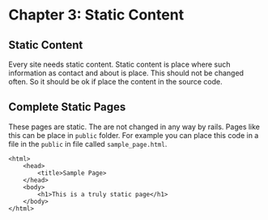 # Chapter 3: Static Content
## Static Content
Every site needs static content. Static content is place where such information as contact and about is place. This should not be changed often. So it should be ok if place the content in the source code.
## Complete Static Pages
These pages are static. The are not changed in any way by rails. Pages like this can be place in `public` folder. For example you can place this code in a file in the `public` in file called `sample_page.html`.

	<html>
		<head>
			<title>Sample Page>
		</head>
		<body>
			<h1>This is a truly static page</h1>
		</body>
	</html> 

